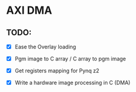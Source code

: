 # AXI DMA

## TODO:
- [x] Ease the Overlay loading

- [x] Pgm image to C array / C array to pgm image

- [x] Get registers mapping for Pynq z2

- [x] Write a hardware image processing in C (DMA)
 
